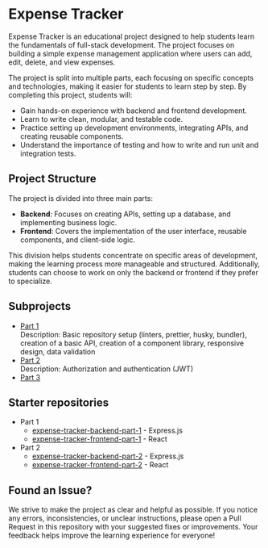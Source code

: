 # Expense Tracker

Expense Tracker is an educational project designed to help students learn the fundamentals of full-stack development. The project focuses on building a simple expense management application where users can add, edit, delete, and view expenses.

The project is split into multiple parts, each focusing on specific concepts and technologies, making it easier for students to learn step by step. By completing this project, students will:
- Gain hands-on experience with backend and frontend development.
- Learn to write clean, modular, and testable code.
- Practice setting up development environments, integrating APIs, and creating reusable components.
- Understand the importance of testing and how to write and run unit and integration tests.

## Project Structure
The project is divided into three main parts:
- **Backend**: Focuses on creating APIs, setting up a database, and implementing business logic.
- **Frontend**: Covers the implementation of the user interface, reusable components, and client-side logic.

This division helps students concentrate on specific areas of development, making the learning process more manageable and structured. Additionally, students can choose to work on only the backend or frontend if they prefer to specialize.

## Subprojects
- [Part 1](./part-1/README.md)\
  Description: Basic repository setup (linters, prettier, husky, bundler), creation of a basic API, creation of a component library, responsive design, data validation
- [Part 2](./part-2/README.md)\
  Description: Authorization and authentication (JWT)
- [Part 3](./part-3/README.md)

## Starter repositories
- Part 1
  - [expense-tracker-backend-part-1](https://github.com/petproject-dev/expense-tracker-backend-part-1) - Express.js
  - [expense-tracker-frontend-part-1](https://github.com/petproject-dev/expense-tracker-frontend-part-1) - React
- Part 2
  - [expense-tracker-backend-part-2](https://github.com/petproject-dev/expense-tracker-backend-part-2) - Express.js
  - [expense-tracker-frontend-part-2](https://github.com/petproject-dev/expense-tracker-frontend-part-2) - React

## Found an Issue?
We strive to make the project as clear and helpful as possible. If you notice any errors, inconsistencies, or unclear instructions, please open a Pull Request in this repository with your suggested fixes or improvements. Your feedback helps improve the learning experience for everyone!
